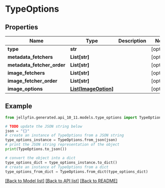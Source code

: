 # TypeOptions


## Properties

Name | Type | Description | Notes
------------ | ------------- | ------------- | -------------
**type** | **str** |  | [optional] 
**metadata_fetchers** | **List[str]** |  | [optional] 
**metadata_fetcher_order** | **List[str]** |  | [optional] 
**image_fetchers** | **List[str]** |  | [optional] 
**image_fetcher_order** | **List[str]** |  | [optional] 
**image_options** | [**List[ImageOption]**](ImageOption.md) |  | [optional] 

## Example

```python
from jellyfin.generated.api_10_11.models.type_options import TypeOptions

# TODO update the JSON string below
json = "{}"
# create an instance of TypeOptions from a JSON string
type_options_instance = TypeOptions.from_json(json)
# print the JSON string representation of the object
print(TypeOptions.to_json())

# convert the object into a dict
type_options_dict = type_options_instance.to_dict()
# create an instance of TypeOptions from a dict
type_options_from_dict = TypeOptions.from_dict(type_options_dict)
```
[[Back to Model list]](README.md#documentation-for-models) [[Back to API list]](README.md#documentation-for-api-endpoints) [[Back to README]](README.md)


